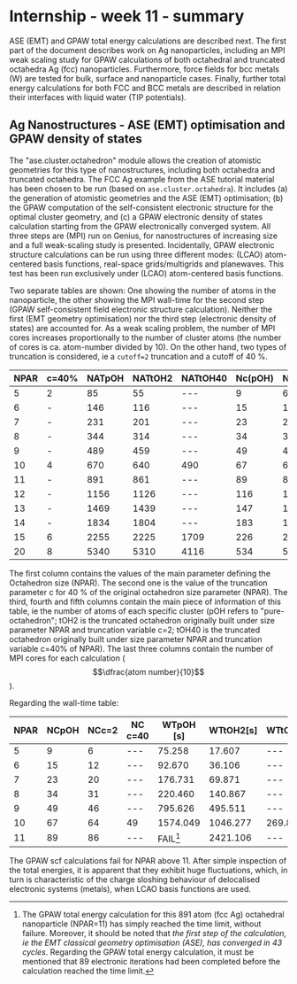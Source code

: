 
# Internship - week 11 - summary

 ASE (EMT) and GPAW total energy calculations are described next. The first part of the document describes work on Ag nanoparticles, including an MPI weak scaling study for GPAW calculations of both octahedral and truncated octahedra Ag (fcc) nanoparticles. Furthermore, force fields for bcc metals (W) are tested for bulk, surface and nanoparticle cases. Finally, further total energy calculations for both FCC and BCC metals are described in relation their interfaces with liquid water (TIP potentials).
 
## Ag Nanostructures - ASE (EMT) optimisation and GPAW density of states

The "ase.cluster.octahedron" module allows the creation of atomistic geometries for this type of nanostructures, including both octahedra and truncated octahedra. The FCC Ag example from the ASE tutorial material has been chosen to be run (based on `ase.cluster.octahedra`). It includes (a) the generation of atomistic geometries and the ASE (EMT) optimisation; (b) the GPAW computation of the self-consistent electronic structure for the optimal cluster geometry, and (c) a GPAW electronic density of states calculation starting from the GPAW electronically converged system. All three steps are (MPI) run on Genius, for nanostructures of increasing size and a full weak-scaling study is presented. Incidentally, GPAW electronic structure calculations can be run using three different modes: (LCAO) atom-centered basis functions, real-space grids/multigrids and planewaves. This test has been run exclusively under (LCAO) atom-centered basis functions.

Two separate tables are shown: One showing the number of atoms in the nanoparticle, the other showing the MPI wall-time for the second step (GPAW self-consistent field electronic structure calculation). Neither the first (EMT geometry optimisation) nor the third step (electronic density of states) are accounted for. As a weak scaling problem, the number of MPI cores increases proportionally to the number of cluster atoms (the number of cores is ca. atom-number divided by 10). On the other hand, two types of truncation is considered, ie a `cutoff=2` truncation and a cutoff of 40 %.

|NPAR|c=40%|NATpOH|NATtOH2|NATtOH40|Nc(pOH)|Nc(c=2)|Nc(c=40)|
|----|-----|------|-------|--------|-------|-------|--------|
|5   |  2  |85    |    55 |   ---  |     9 |     6 |     -- |
|6   |  -  |146   |   116 |   ---  |    15 |    12 |     -- |
|7   |  -  |231   |   201 |   ---  |    23 |    20 |     -- |
|8   |  -  |344   |   314 |   ---  |    34 |    31 |     -- |
|9   |  -  |489   |   459 |   ---  |    49 |    46 |     -- |
|10  |  4  |670   |   640 |   490  |    67 |    64 |     49 |
|11  |  -  |891   |   861 |   ---  |    89 |    86 |     -- |
|12  |  -  |1156  |  1126 |   ---  |   116 |   113 |     -- |
|13  |  -  |1469  |  1439 |   ---  |   147 |   144 |     -- |
|14  |  -  |1834  |  1804 |   ---  |   183 |   180 |     -- |
|15  |  6  |2255  |  2225 |  1709  |   226 |   223 |    171 |
|20  |  8  |5340  |  5310 |  4116  |   534 |   531 |    412 |

The first column contains the values of the main parameter defining the Octahedron size (NPAR). The second one is the value of the truncation parameter c for 40 % of the original octahedron size parameter (NPAR).
The third, fourth and fifth columns contain the main piece of information of this table, ie the number of atoms of each specific cluster (pOH refers to "pure-octahedron"; tOH2 is the truncated octahedron originally built under size parameter NPAR and truncation variable c=2; tOH40 is the truncated octahedron originally built under size parameter NPAR and truncation variable c=40% of NPAR). The last three columns contain the number of MPI cores for each calculation ($$\dfrac{atom number}{10}$$).

 Regarding the wall-time table:
 
|NPAR|NCpOH|NCc=2|NC c=40|WTpOH [s]|WTtOH2[s]|WTtOH40  |
|----|-----|-----|-------|---------|---------|---------|
|5   |9    |6    |   --- |75.258   |17.607   |  ---    |
|6   |15   |12   |   --- |92.670   |36.106   |  ---    |
|7   |23   |20   |   --- |176.731  |69.871   |  ---    |
|8   |34   |31   |   --- |220.460  |140.867  |  ---    |
|9   |49   |46   |   --- |795.626  |495.511  |  ---    |
|10  |67   |64   |    49 |1574.049 |1046.277 |269.801  |
|11  |89   |86   |   --- |FAIL[^1] |2421.106 |  ---    |

[^1]: The GPAW total energy calculation for this 891 atom (fcc Ag) octahedral nanoparticle (NPAR=11) has simply reached the time limit, without failure. Moreover, it should be noted that *the first step of the calculation, ie the EMT classical geometry optimisation (ASE), has converged in 43 cycles*. Regarding the GPAW total energy calculation, it must be mentioned that 89 electronic iterations had been completed before the calculation reached the time limit.

The GPAW scf calculations fail for NPAR above 11. After simple inspection of the total energies, it is apparent that they exhibit huge fluctuations, which, in turn is characteristic of the charge sloshing behaviour of delocalised electronic systems (metals), when LCAO basis functions are used.
